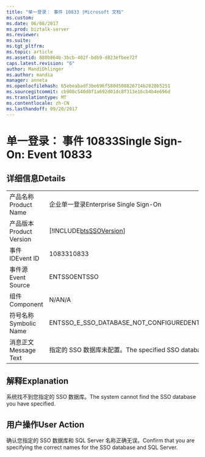 ```yaml
---
title: "单一登录： 事件 10833 |Microsoft 文档"
ms.custom: 
ms.date: 06/08/2017
ms.prod: biztalk-server
ms.reviewer: 
ms.suite: 
ms.tgt_pltfrm: 
ms.topic: article
ms.assetid: 880b864b-3bcb-402f-bdb9-d823efbee72f
caps.latest.revision: "6"
author: MandiOhlinger
ms.author: mandia
manager: anneta
ms.openlocfilehash: 65ebeabadf3be696f580d508826714b2820b5251
ms.sourcegitcommit: cb908c540d8f1a692d01dc8f313e16cb4b4e696d
ms.translationtype: MT
ms.contentlocale: zh-CN
ms.lasthandoff: 09/20/2017
---
```

# <a name="single-sign-on-event-10833"></a><span data-ttu-id="0f9a7-102">单一登录： 事件 10833</span><span class="sxs-lookup"><span data-stu-id="0f9a7-102">Single Sign-On: Event 10833</span></span>
## <a name="details"></a><span data-ttu-id="0f9a7-103">详细信息</span><span class="sxs-lookup"><span data-stu-id="0f9a7-103">Details</span></span>  
  
|||  
|-|-|  
|<span data-ttu-id="0f9a7-104">产品名称</span><span class="sxs-lookup"><span data-stu-id="0f9a7-104">Product Name</span></span>|<span data-ttu-id="0f9a7-105">企业单一登录</span><span class="sxs-lookup"><span data-stu-id="0f9a7-105">Enterprise Single Sign-On</span></span>|  
|<span data-ttu-id="0f9a7-106">产品版本</span><span class="sxs-lookup"><span data-stu-id="0f9a7-106">Product Version</span></span>|[!INCLUDE[btsSSOVersion](../includes/btsssoversion-md.md)]|  
|<span data-ttu-id="0f9a7-107">事件 ID</span><span class="sxs-lookup"><span data-stu-id="0f9a7-107">Event ID</span></span>|<span data-ttu-id="0f9a7-108">10833</span><span class="sxs-lookup"><span data-stu-id="0f9a7-108">10833</span></span>|  
|<span data-ttu-id="0f9a7-109">事件源</span><span class="sxs-lookup"><span data-stu-id="0f9a7-109">Event Source</span></span>|<span data-ttu-id="0f9a7-110">ENTSSO</span><span class="sxs-lookup"><span data-stu-id="0f9a7-110">ENTSSO</span></span>|  
|<span data-ttu-id="0f9a7-111">组件</span><span class="sxs-lookup"><span data-stu-id="0f9a7-111">Component</span></span>|<span data-ttu-id="0f9a7-112">N/A</span><span class="sxs-lookup"><span data-stu-id="0f9a7-112">N/A</span></span>|  
|<span data-ttu-id="0f9a7-113">符号名称</span><span class="sxs-lookup"><span data-stu-id="0f9a7-113">Symbolic Name</span></span>|<span data-ttu-id="0f9a7-114">ENTSSO_E_SSO_DATABASE_NOT_CONFIGURED</span><span class="sxs-lookup"><span data-stu-id="0f9a7-114">ENTSSO_E_SSO_DATABASE_NOT_CONFIGURED</span></span>|  
|<span data-ttu-id="0f9a7-115">消息正文</span><span class="sxs-lookup"><span data-stu-id="0f9a7-115">Message Text</span></span>|<span data-ttu-id="0f9a7-116">指定的 SSO 数据库未配置。</span><span class="sxs-lookup"><span data-stu-id="0f9a7-116">The specified SSO database is not configured.</span></span>|  
  
## <a name="explanation"></a><span data-ttu-id="0f9a7-117">解释</span><span class="sxs-lookup"><span data-stu-id="0f9a7-117">Explanation</span></span>  
 <span data-ttu-id="0f9a7-118">系统找不到您指定的 SSO 数据库。</span><span class="sxs-lookup"><span data-stu-id="0f9a7-118">The system cannot find the SSO database you have specified.</span></span>  
  
## <a name="user-action"></a><span data-ttu-id="0f9a7-119">用户操作</span><span class="sxs-lookup"><span data-stu-id="0f9a7-119">User Action</span></span>  
 <span data-ttu-id="0f9a7-120">确认您指定的 SSO 数据库和 SQL Server 名称正确无误。</span><span class="sxs-lookup"><span data-stu-id="0f9a7-120">Confirm that you are specifying the correct names for the SSO database and SQL Server.</span></span>